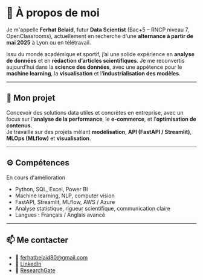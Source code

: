 # 👋 À propos de moi

Je m'appelle **Ferhat Belaid**, futur **Data Scientist** (Bac+5 – RNCP niveau 7, OpenClassrooms), actuellement en recherche d'une **alternance à partir de mai 2025** à Lyon ou en télétravail.

Issu du monde académique et sportif, j’ai une solide expérience en **analyse de données** et en **rédaction d’articles scientifiques**. Je me reconvertis aujourd’hui dans la **science des données**, avec une appétence pour le **machine learning**, la **visualisation** et l'**industrialisation des modèles**.

---

## 💼 Mon projet

Concevoir des solutions data utiles et concrètes en entreprise, avec un focus sur l’**analyse de la performance**, le **e-commerce**, et l’**optimisation de contenus**.  
Je travaille sur des projets mêlant **modélisation**, **API (FastAPI / Streamlit)**, **MLOps (MLflow)** et **visualisation**.

---

## ⚙️ Compétences
En cours d'amélioration
- Python, SQL, Excel, Power BI  
- Machine learning, NLP, computer vision  
- FastAPI, Streamlit, MLflow, AWS / Azure  
- Analyse statistique, rigueur scientifique, communication claire  
- Langues : Français / Anglais avancé

---

## 📫 Me contacter

- 📧 ferhatbelaid80@gmail.com  
- 🔗 [LinkedIn](https://www.linkedin.com/in/ferhat-belaid)  
- 📄 [ResearchGate](https://www.researchgate.net/profile/Ferhat-Belaid)

<!--
**ferabe/ferabe** is a ✨ _special_ ✨ repository because its `README.md` (this file) appears on your GitHub profile.

Here are some ideas to get you started:

- 🔭 I’m currently working on ...
- 🌱 I’m currently learning ...
- 👯 I’m looking to collaborate on ...
- 🤔 I’m looking for help with ...
- 💬 Ask me about ...
- 📫 How to reach me: ...
- 😄 Pronouns: ...
- ⚡ Fun fact: ...
-->
